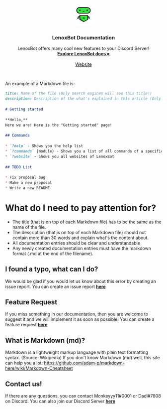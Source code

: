 <p align="center">
  <a href="https://lenoxbot.com/">
    <img src="./docs/lenoxbot.png" alt="LenoxBot Logo" width=72 height=72>
  </a>

  <h3 align="center">LenoxBot Documentation</h3>

  <p align="center">
    LenoxBot offers many cool new features to your Discord Server!
    <br>
    <a href="https://docs.lenoxbot.com"><strong>Explore LenoxBot docs »</strong></a>
    <br>
    <br>
    <a href="https://lenoxbot.com">Website</a>
  </p>
</p>

<br>

An example of a Markdown file is:
```md
title: Name of the file (Only search engines will see this title!)
description: Description of the what's explained in this article (Only search engines will see this description!)

# Getting started

**Hello,**
Here we are! Here is the "Getting started" page!

## Commands

* `?help` - Shows you the help list
* `?commands` {module} - Shows you a list of all commands of a specific module
* `?website` - Shows you all websites of LenoxBot

## TODO List

* Fix proposal bug
* Make a new proposal
* Write a new README
```

# What do I need to pay attention for?

- The title (that is on top of each Markdown file) has to be the same as the name of the file.
- The description (that is on top of each Markdown file) should not contain more than 30 words and explain what's the content about.
- All documentation entries should be clear and understandable
- Any newly created documentation entries must have the markdown format (.md at the end of the filename).

## I found a typo, what can I do?

We would be glad if you would let us know about this error by creating an issue report.
You can create an issue report **[here](https://github.com/Monkeyyy11/LenoxBot/issues)**

## Feature Request

If you miss something in our documentation, then you are welcome to suggest it and we will implement it as soon as possible!
You can create a feature request **[here](https://github.com/Monkeyyy11/LenoxBot/issues)**

## What is Markdown (md)?

Markdown is a lightweight markup language with plain text formatting syntax. (Source: Wikipedia)
If you don't know Markdown (md) well, this site can help you a lot: https://github.com/adam-p/markdown-here/wiki/Markdown-Cheatsheet

## Contact us!

If there are any questions, you can contact Monkeyyy11#0001 or Dadi#7808 on Discord.
You can also join our Discord Server **[here](https://lenoxbot.com/discord)**
